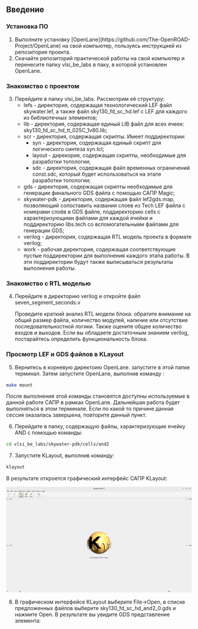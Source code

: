 ## Введение

### Установка ПО
<ol start="1">
<li> Выполните установку [OpenLane](https://github.com/The-OpenROAD-Project/OpenLane) на свой компьютер, пользуясь инструкцией из репозитория проекта.

<li> Скачайте репозиторий практической работы на свой компьютер и перенесите папку vlsi_be_labs в паку, в которой установлен OpenLane.
</ol>

### Знакомство с проектом
<ol start="3">
<li> Перейдите в папку vlsi_be_labs. Рассмотрим её структуру:
    <ul>
        <li> lefs - директория, содержащая технологический LEF файл skywater.lef, а также файл sky130_fd_sc_hd.lef с LEF для каждого из библиотечных элементов;
        <li> lib - директория, содержащая единый LIB файл для всех ячеек:  sky130_fd_sc_hd_tt_025C_1v80.lib;
         <li> scr - директория, содержащая скрипты. Имеет поддиректории:
         <ul>
         <li> syn -  директория, содержащая единый скрипт для логического синтеза syn.tcl;
         <li> layout - дирекория, содержащая скрипты, необходимые для разработки топологии;
         <li> sdc - директория, содержащая файл временных ограничений const.sdc, который будет использоваться на этапе разработки топологии;
         </ul>
    <li> gds - директория, содержащая скрипты необходимые для генерации финального GDS файла с помощью САПР Magic;
     <li> skywater-pdk - директория, содержащая файл lef2gds.map, позволяющий сопоставить названия слоев из Tech LEF файла с номерами слоёв в GDS файле, поддиректорию cells с характеризующими файлами для каждой ячейки и поддиректорию libs.tech со вспомогательными файлами для генерации GDS;
     <li> verilog - директория, содержащая RTL модель проекта в формате verilog;
     <li> work - рабочая директория, содержащая соответствующие пустые поддиректории для выполнения каждого этапа работы. В эти поддиректории будут также выписываться результаты выполнения работы.
    <ul>
</ol>

### Знакомство с RTL моделью
<ol start="4">
<li> Перейдите в директорию verilog и откройте файл seven_segment_seconds.v

Проведите краткий анализ RTL модели блока: обратите внимание на общий размер файла, количество модулей, наличие или отсутствие последовательностной логики. Также оцените общее количество входов и выходов.
Если вы обладаете достаточным знанием verilog, постарайтесь определить функциональность блока.
</ol>

### Просмотр LEF и GDS файлов в KLayout

5. Вернитесь в корневую директоию OpenLane. запустите в этой папке терминал. Затем запустите OpenLane, выполнив команду :

```bash
make mount
```

После выполнения этой команды становятся доступны используемые в данной работе САПР в рамках OpenLane. Дальнейшая работа будет выполняться в этом терминале. Если по какой то причине данная сессия оказалась завершена, повторите данный пункт.

6. Перейдите в папку, содержащую файлы, характеризующие ячейку AND с помощью команды:

```bash
cd vlsi_be_labs/skywater-pdk/cells/and2
```

7. Запустите KLayout, выполнив команду:

```bash
klayout
```

В результате откроется графический интерфейс САПР KLayout:

![](images/klayout_win.png)

8. В графическом интерфейсе KLayout выберите File->Open, в списке предложенных файлов выберите sky130_fd_sc_hd_and2_0.gds и нажмите Open. В результате вы увидите GDS представление элемента:
